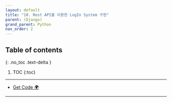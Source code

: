 ```yaml
---
layout: default
title: "10. Rest API를 이용한 LogIn System 구현"
parent: (Django)
grand_parent: Python
nav_order: 2
---
```


## Table of contents
{: .no_toc .text-delta }

1. TOC
{:toc}

---

* [Get Code 🌍](https://github.com/Arthur880708/QuantumTrade.BackEnd)

---

